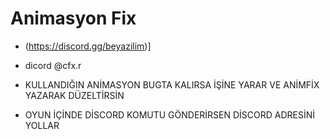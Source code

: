 # Animasyon Fix
- (https://discord.gg/beyazilim)]
- dicord @cfx.r

- KULLANDIĞIN ANİMASYON BUGTA KALIRSA İŞİNE YARAR VE ANİMFİX YAZARAK DÜZELTİRSİN
- OYUN İÇİNDE DİSCORD KOMUTU GÖNDERİRSEN DİSCORD ADRESİNİ YOLLAR

